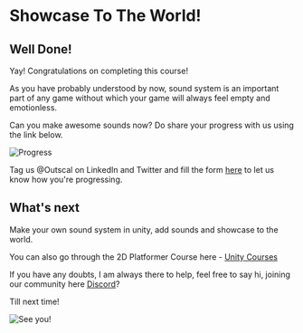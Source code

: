 # Showcase To The World!

## Well Done!

Yay! Congratulations on completing this course!

As you have probably understood by now, sound system is an important part of any game without which your game will always feel empty and emotionless.

Can you make awesome sounds now? Do share your progress with us using the link below.

![Progress](https://media.giphy.com/media/zbDHDmcXH5qa4/giphy.gif)

Tag us @Outscal on LinkedIn and Twitter and fill the form [here](https://airtable.com/shrXGSkgf5NClpoIU) to let us know how you're progressing.

## What's next

Make your own sound system in unity, add sounds and showcase to the world.

You can also go through the 2D Platformer Course here - [Unity Courses](https://academy.outscal.com/unity-course-content/)

If you have any doubts, I am always there to help, feel free to say hi, joining our community here [Discord](https://discord.com/invite/R4hfXhsWjN)? 

Till next time!

![See you!](https://media.giphy.com/media/l1J3CbFgn5o7DGRuE/giphy.gif)
